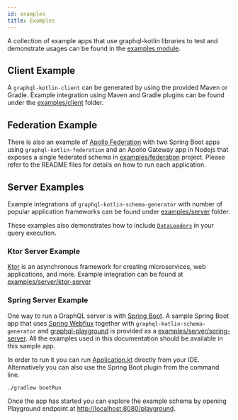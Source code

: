 ```yaml
---
id: examples
title: Examples
---
```


A collection of example apps that use graphql-kotlin libraries to test and demonstrate usages can be found in the [examples module](https://github.com/ExpediaGroup/graphql-kotlin/tree/master/examples).

## Client Example

A `graphql-kotlin-client` can be generated by using the provided Maven or Gradle. Example integration using Maven and
Gradle plugins can be found under the [examples/client](https://github.com/ExpediaGroup/graphql-kotlin/tree/master/examples/client)
folder.

## Federation Example

There is also an example of [Apollo Federation](https://www.apollographql.com/docs/apollo-server/federation/introduction/)
with two Spring Boot apps using `graphql-kotlin-federation` and an Apollo Gateway app in Nodejs that exposes a single
federated schema in [examples/federation](https://github.com/ExpediaGroup/graphql-kotlin/tree/master/examples/federation)
project. Please refer to the README files for details on how to run each application.

## Server Examples

Example integrations of `graphql-kotlin-schema-generator` with number of popular application frameworks can be found under
[examples/server](https://github.com/ExpediaGroup/graphql-kotlin/tree/master/examples/server) folder.

These examples also demonstrates how to include [`DataLoaders`](https://github.com/graphql-java/java-dataloader) in your query execution.

### Ktor Server Example

[Ktor](http://ktor.io/) is an asynchronous framework for creating microservices, web applications, and more. Example
integration can be found at [examples/server/ktor-server](https://github.com/ExpediaGroup/graphql-kotlin/tree/master/examples/server/ktor-server)

### Spring Server Example

One way to run a GraphQL server is with [Spring Boot](https://github.com/spring-projects/spring-boot). A sample Spring
Boot app that uses [Spring
Webflux](https://docs.spring.io/spring/docs/current/spring-framework-reference/web-reactive.html) together with
`graphql-kotlin-schema-generator` and [graphql-playground](https://github.com/prisma/graphql-playground) is provided as
a [examples/server/spring-server](https://github.com/ExpediaGroup/graphql-kotlin/tree/master/examples/server/spring-server).
All the examples used in this documentation should be available in this sample app.

In order to run it you can run
[Application.kt](https://github.com/ExpediaGroup/graphql-kotlin/blob/master/examples/spring/src/main/kotlin/com/expediagroup/graphql/examples/Application.kt)
directly from your IDE. Alternatively you can also use the Spring Boot plugin from the command line.

```shell script
./gradlew bootRun
```

Once the app has started you can explore the example schema by opening Playground endpoint at
[http://localhost:8080/playground](http://localhost:8080/playground).

